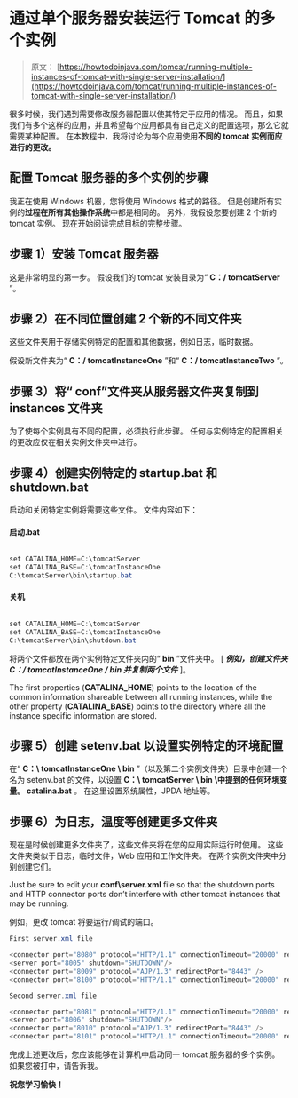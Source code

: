 # 通过单个服务器安装运行 Tomcat 的多个实例

> 原文： [https://howtodoinjava.com/tomcat/running-multiple-instances-of-tomcat-with-single-server-installation/](https://howtodoinjava.com/tomcat/running-multiple-instances-of-tomcat-with-single-server-installation/)

很多时候，我们遇到需要修改服务器配置以使其特定于应用的情况。 而且，如果我们有多个这样的应用，并且希望每个应用都具有自己定义的配置选项，那么它就需要某种配置。 在本教程中，我将讨论为每个应用使用**不同的 tomcat 实例而应进行的更改。**

## 配置 Tomcat 服务器的多个实例的步骤

我正在使用 Windows 机器，您将使用 Windows 格式的路径。 但是创建所有实例的**过程在所有其他操作系统**中都是相同的。 另外，我假设您要创建 2 个新的 tomcat 实例。 现在开始阅读完成目标的完整步骤。

## 步骤 1）安装 Tomcat 服务器

这是非常明显的第一步。 假设我们的 tomcat 安装目录为“ **C：/ tomcatServer** ”。

## 步骤 2）在不同位置创建 2 个新的不同文件夹

这些文件夹用于存储实例特定的配置和其他数据，例如日志，临时数据。

假设新文件夹为“ **C：/ tomcatInstanceOne** ”和“ **C：/ tomcatInstanceTwo** ”。

## 步骤 3）将“ conf”文件夹从服务器文件夹复制到 instances 文件夹

为了使每个实例具有不同的配置，必须执行此步骤。 任何与实例特定的配置相关的更改应仅在相关实例文件夹中进行。

## 步骤 4）创建实例特定的 startup.bat 和 shutdown.bat

启动和关闭特定实例将需要这些文件。 文件内容如下：

#### 启动.bat

```java

set CATALINA_HOME=C:\tomcatServer
set CATALINA_BASE=C:\tomcatInstanceOne
C:\tomcatServer\bin\startup.bat

```

#### 关机

```java

set CATALINA_HOME=C:\tomcatServer
set CATALINA_BASE=C:\tomcatInstanceOne
C:\tomcatServer\bin\shutdown.bat

```

将两个文件都放在两个实例特定文件夹内的“ **bin** ”文件夹中。 [ ***例如，创建文件夹 C：/ tomcatInstanceOne / bin 并复制两个文件*** ]。

The first properties (**CATALINA_HOME**) points to the location of the common information shareable between all running instances, while the other property (**CATALINA_BASE**) points to the directory where all the instance specific information are stored.

## 步骤 5）创建 setenv.bat 以设置实例特定的环境配置

在“ **C：\ tomcatInstanceOne \ bin** ”（以及第二个实例文件夹）目录中创建一个名为 setenv.bat 的文件，以设置 **C：\ tomcatServer \ bin \中提到的任何环境变量。 catalina.bat** 。 在这里设置系统属性，JPDA 地址等。

## 步骤 6）为日志，温度等创建更多文件夹

现在是时候创建更多文件夹了，这些文件夹将在您的应用实际运行时使用。 这些文件夹类似于日志，临时文件，Web 应用和工作文件夹。 在两个实例文件夹中分别创建它们。

Just be sure to edit your **conf\server.xml** file so that the shutdown ports and HTTP connector ports don’t interfere with other tomcat instances that may be running.

例如，更改 tomcat 将要运行/调试的端口。

```java
First server.xml file

<connector port="8080" protocol="HTTP/1.1" connectionTimeout="20000" redirectPort="8443" />
<server port="8005" shutdown="SHUTDOWN"/>
<connector port="8009" protocol="AJP/1.3" redirectPort="8443" />
<connector port="8100" protocol="HTTP/1.1" connectionTimeout="20000" redirectPort="8443" />

Second server.xml file

<connector port="8081" protocol="HTTP/1.1" connectionTimeout="20000" redirectPort="8443" />
<server port="8006" shutdown="SHUTDOWN"/>
<connector port="8010" protocol="AJP/1.3" redirectPort="8443" />
<connector port="8101" protocol="HTTP/1.1" connectionTimeout="20000" redirectPort="8443" />

```

完成上述更改后，您应该能够在计算机中启动同一 tomcat 服务器的多个实例。 如果您被打中，请告诉我。

**祝您学习愉快！**